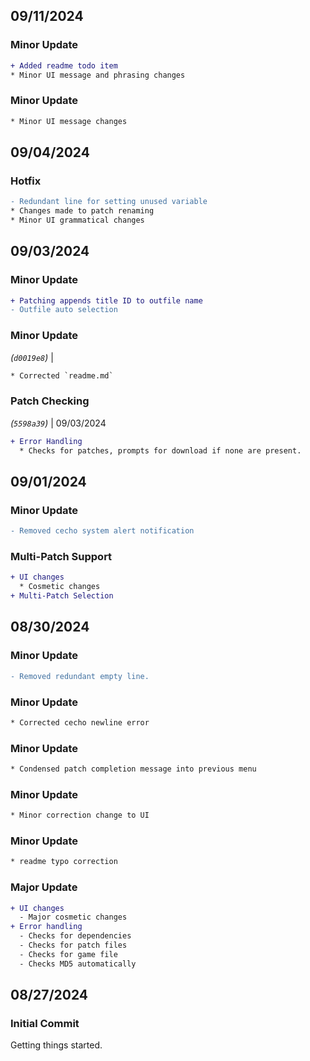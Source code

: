 ## 09/11/2024
### Minor Update
```diff
+ Added readme todo item
* Minor UI message and phrasing changes
```

### Minor Update
```diff
* Minor UI message changes
```

## 09/04/2024
### Hotfix
```diff
- Redundant line for setting unused variable
* Changes made to patch renaming
* Minor UI grammatical changes
```

## 09/03/2024
### Minor Update
```diff
+ Patching appends title ID to outfile name
- Outfile auto selection
```

### Minor Update
_(`d0019e8`)_ | 
```diff
* Corrected `readme.md`
```

### Patch Checking
_(`5598a39`)_ | 09/03/2024
```diff
+ Error Handling
  * Checks for patches, prompts for download if none are present.
```

## 09/01/2024
### Minor Update
```diff
- Removed cecho system alert notification
```

### Multi-Patch Support
```diff
+ UI changes
  * Cosmetic changes
+ Multi-Patch Selection
```

## 08/30/2024
### Minor Update
```diff
- Removed redundant empty line.
```

### Minor Update
```diff
* Corrected cecho newline error
```

### Minor Update
```diff
* Condensed patch completion message into previous menu
```

### Minor Update
```diff
* Minor correction change to UI
```

### Minor Update
```diff
* readme typo correction
```

### Major Update
```diff
+ UI changes
  - Major cosmetic changes
+ Error handling
  - Checks for dependencies
  - Checks for patch files
  - Checks for game file
  - Checks MD5 automatically
```

## 08/27/2024
### Initial Commit
Getting things started.